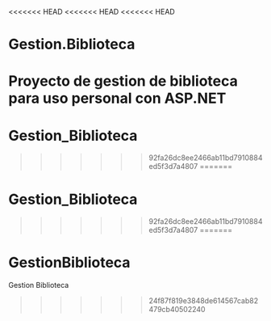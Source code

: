 <<<<<<< HEAD
<<<<<<< HEAD
<<<<<<< HEAD
# Gestion.Biblioteca
Proyecto de gestion de biblioteca para uso personal con ASP.NET
=======
# Gestion_Biblioteca
>>>>>>> 92fa26dc8ee2466ab11bd7910884ed5f3d7a4807
=======
# Gestion_Biblioteca
>>>>>>> 92fa26dc8ee2466ab11bd7910884ed5f3d7a4807
=======
# GestionBiblioteca
Gestion Biblioteca
>>>>>>> 24f87f819e3848de614567cab82479cb40502240
